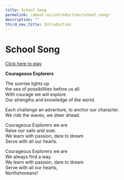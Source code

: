 ```yaml
---
title: School Song
permalink: /about-us/introduction/school-song/
description: ""
third_nav_title: Introduction
---
```

# **School Song**

[Click here to play](https://drive.google.com/file/d/1JroJXBDIDb_DU1IW_Hy-89lTF1_1UKEO/view?usp=sharing)

**Courageous Explorers**

The sunrise lights up  
the sea of possibilities before us all.  
With courage we will explore  
Our strengths and knowledge of the world.   

Each challenge an adventure, to anchor our character.  
We ride the waves, we steer ahead.  

Courageous Explorers we are  
Raise our sails and soar.  
We learn with passion, dare to dream  
Serve with all our hearts.  

Courageous Explorers we are  
We always find a way.  
We learn with passion, dare to dream  
Serve with all our hearts,  
Northshoreans!